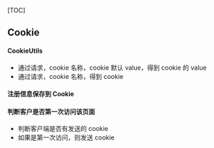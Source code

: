 [TOC]
## Cookie
#### CookieUtils
* 通过请求，cookie 名称，cookie 默认 value，得到 cookie 的 value
* 通过请求，cookie 名称，得到 cookie
#### 注册信息保存到 Cookie
#### 判断客户是否第一次访问该页面
* 判断客户端是否有发送的 cookie
* 如果是第一次访问，则发送 cookie